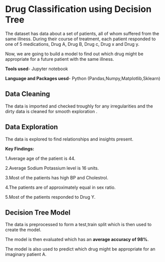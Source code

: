 # Drug Classification using Decision Tree
The dataset has data about a set of patients, all of whom suffered from the same illness. During their course of treatment, each patient responded to one of 5 medications, Drug A, Drug B, Drug c, Drug x and Drug y.

Now, we are going to build a model to find out which drug might be appropriate for a future patient with the same illness.

**Tools used**- Jupyter notebook 

**Language and Packages uesd**- Python (Pandas,Numpy,Matplotlib,Sklearn)

## Data Cleaning
The data is imported and checked troughly for any irregularities and the dirty data is cleaned for smooth exploration .

## Data Exploration 
The data is explored to find relationships and insights present.

**Key Findings:**

1.Average age of the patient is 44.

2.Average Sodium Potassium level is 16 units.

3.Most of the patients has high BP and Cholestrol.

4.The patients are of approximately equal in sex ratio.

5.Most of the patients responded to Drug Y.

## Decision Tree Model
The data is preprocessed to form a test,train split which is then used to create the model.

The model is then evaluated which has an **average accuracy of 98%**.

The model is also used to predict which drug might be appropriate for an imaginary patient A.
